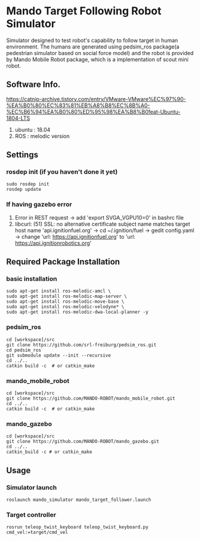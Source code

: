 # Mando Target Following Robot Simulator
Simulator designed to test robot's capability to follow target in human environment. The humans are generated using pedsim_ros package(a pedestrian simulator based on social force model) and the robot is provided by Mando Mobile Robot package, which is a implementation of scout mini robot.

## Software Info.  
https://catnip-archive.tistory.com/entry/VMware-VMware%EC%97%90-%EA%B0%80%EC%83%81%EB%A8%B8%EC%8B%A0-%EC%B6%94%EA%B0%80%ED%95%98%EA%B8%B0feat-Ubuntu-1804-LTS    
1. ubuntu : 18.04
2. ROS : melodic version


## Settings
### rosdep init (if you haven't done it yet)
```
sudo rosdep init
rosdep update
```
### If having gazebo error 
1. Error in REST request 
   -> add 'export SVGA_VGPU10=0' in bashrc file
2. libcurl: (51) SSL: no alternative certificate subject name matches target host name 'api.ignitionfuel.org'
   -> cd ~/.ignition/fuel
   -> gedit config.yaml
   -> change 'url: https://api.ignitionfuel.org' to  'url: https://api.ignitionrobotics.org'


## Required Package Installation
### basic installation
```
sudo apt-get install ros-melodic-amcl \ 
sudo apt-get install ros-melodic-map-server \ 
sudo apt-get install ros-melodic-move-base \ 
sudo apt-get install ros-melodic-velodyne* \ 
sudo apt-get install ros-melodic-dwa-local-planner -y
```
### pedsim_ros
```
cd [workspace]/src
git clone https://github.com/srl-freiburg/pedsim_ros.git  
cd pedsim_ros
git submodule update --init --recursive
cd ../..
catkin build -c  # or catkin_make
```
### mando_mobile_robot
```
cd [workspace]/src
git clone https://github.com/MANDO-ROBOT/mando_mobile_robot.git
cd ../..
catkin build -c  # or catkin_make
```
### mando_gazebo
```
cd [workspace]/src
git clone https://github.com/MANDO-ROBOT/mando_gazebo.git
cd ../..
catkin_build -c # or catkin_make
```

## Usage
### Simulator launch
```
roslaunch mando_simulator mando_target_follower.launch 
```
### Target controller
```
rosrun teleop_twist_keyboard teleop_twist_keyboard.py cmd_vel:=target/cmd_vel
```
